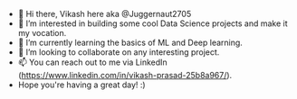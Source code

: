 - 👋 Hi there, Vikash here aka @Juggernaut2705 
- 👀 I’m interested in building some cool Data Science projects and make it my vocation. 
- 🌱 I’m currently learning the basics of ML and Deep learning. 
- 💞️ I’m looking to collaborate on any interesting project. 
- 📫 You can reach out to me via LinkedIn (https://www.linkedin.com/in/vikash-prasad-25b8a967/). 
- Hope you're having a great day! :)

<!---
Juggernaut2705/Juggernaut2705 is a ✨ special ✨ repository because its `README.md` (this file) appears on your GitHub profile.
You can click the Preview link to take a look at your changes.
--->
